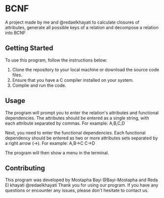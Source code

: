 # BCNF
A project made by me and @redaelkhayati to calculate closures of attributes, generate all possible keys of a relation and decompose a relation into BCNF

## Getting Started

To use this program, follow the instructions below:

1. Clone the repository to your local machine or download the source code files.
2. Ensure that you have a C compiler installed on your system.
3. Complie and run the code.

## Usage

The program will prompt you to enter the relation's attributes and functional dependencies. The attributes should be entered as a single string, with each attribute separated by commas. For example: A,B,C,D

Next, you need to enter the functional dependencies. Each functional dependency should be entered as two or more attributes sets separated by a right arrow (->). For example:
A,B->C
C->D

The program will then show a menu in the terminal.

## Contributing

This program was developed by Mostapha Bayi @Bayi-Mostapha and Reda El khayati @redaelkhayati
Thank you for using our program. If you have any questions or encounter any issues, please don't hesitate to contact us.
